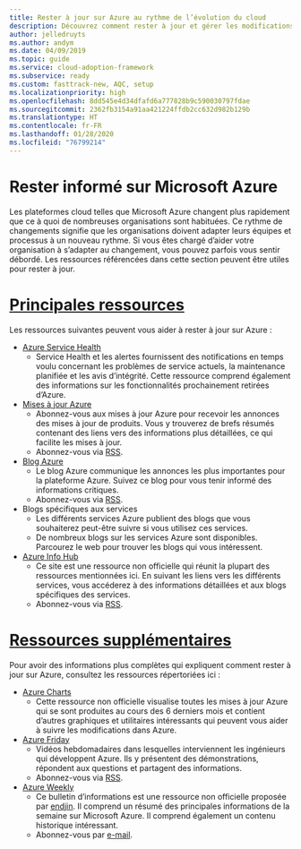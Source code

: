 ```yaml
---
title: Rester à jour sur Azure au rythme de l’évolution du cloud
description: Découvrez comment rester à jour et gérer les modifications sur Azure au rythme de l’évolution du cloud.
author: jelledruyts
ms.author: andym
ms.date: 04/09/2019
ms.topic: guide
ms.service: cloud-adoption-framework
ms.subservice: ready
ms.custom: fasttrack-new, AQC, setup
ms.localizationpriority: high
ms.openlocfilehash: 8dd545e4d34dfafd6a777828b9c590030797fdae
ms.sourcegitcommit: 2362fb3154a91aa421224ffdb2cc632d982b129b
ms.translationtype: HT
ms.contentlocale: fr-FR
ms.lasthandoff: 01/28/2020
ms.locfileid: "76799214"
---
```

# <a name="stay-current-with-microsoft-azure"></a>Rester informé sur Microsoft Azure

Les plateformes cloud telles que Microsoft Azure changent plus rapidement que ce à quoi de nombreuses organisations sont habituées. Ce rythme de changements signifie que les organisations doivent adapter leurs équipes et processus à un nouveau rythme. Si vous êtes chargé d’aider votre organisation à s’adapter au changement, vous pouvez parfois vous sentir débordé. Les ressources référencées dans cette section peuvent être utiles pour rester à jour.

<!-- markdownlint-disable MD025 -->

# <a name="top-resourcestabtopresources"></a>[Principales ressources](#tab/TopResources)

<!-- markdownlint-enable MD025 -->

Les ressources suivantes peuvent vous aider à rester à jour sur Azure :

- [Azure Service Health](https://docs.microsoft.com/azure/service-health/service-health-overview)
  - Service Health et les alertes fournissent des notifications en temps voulu concernant les problèmes de service actuels, la maintenance planifiée et les avis d’intégrité. Cette ressource comprend également des informations sur les fonctionnalités prochainement retirées d’Azure.
- [Mises à jour Azure](https://azure.microsoft.com/updates)
  - Abonnez-vous aux mises à jour Azure pour recevoir les annonces des mises à jour de produits. Vous y trouverez de brefs résumés contenant des liens vers des informations plus détaillées, ce qui facilite les mises à jour.
  - Abonnez-vous via [RSS](https://azurecomcdn.azureedge.net/updates/feed).
- [Blog Azure](https://azure.microsoft.com/blog)
  - Le blog Azure communique les annonces les plus importantes pour la plateforme Azure. Suivez ce blog pour vous tenir informé des informations critiques.
  - Abonnez-vous via [RSS](https://azurecomcdn.azureedge.net/blog/feed).
- Blogs spécifiques aux services
  - Les différents services Azure publient des blogs que vous souhaiterez peut-être suivre si vous utilisez ces services.
  - De nombreux blogs sur les services Azure sont disponibles. Parcourez le web pour trouver les blogs qui vous intéressent.
- [Azure Info Hub](https://azureinfohub.azurewebsites.net)
  - Ce site est une ressource non officielle qui réunit la plupart des ressources mentionnées ici. En suivant les liens vers les différents services, vous accéderez à des informations détaillées et aux blogs spécifiques des services.
  - Abonnez-vous via [RSS](https://azureinfohub.azurewebsites.net/Feed?serviceTitle=Azure).

<!-- markdownlint-disable MD025 -->

# <a name="additional-resourcestabadditionalresources"></a>[Ressources supplémentaires](#tab/AdditionalResources)

<!-- markdownlint-enable MD025 -->

Pour avoir des informations plus complètes qui expliquent comment rester à jour sur Azure, consultez les ressources répertoriées ici :

- [Azure Charts](https://azurecharts.com/)
  - Cette ressource non officielle visualise toutes les mises à jour Azure qui se sont produites au cours des 6 derniers mois et contient d’autres graphiques et utilitaires intéressants qui peuvent vous aider à suivre les modifications dans Azure.
- [Azure Friday](https://channel9.msdn.com/Shows/Azure-Friday)
  - Vidéos hebdomadaires dans lesquelles interviennent les ingénieurs qui développent Azure. Ils y présentent des démonstrations, répondent aux questions et partagent des informations.
  - Abonnez-vous via [RSS](https://channel9.msdn.com/Shows/Azure-Friday/feed).
- [Azure Weekly](https://azureweekly.info)
  - Ce bulletin d’informations est une ressource non officielle proposée par [endjin](https://endjin.com). Il comprend un résumé des principales informations de la semaine sur Microsoft Azure. Il comprend également un contenu historique intéressant.
  - Abonnez-vous par [e-mail](https://azureweekly.info).
